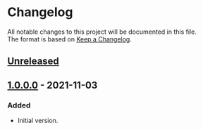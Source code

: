 # Changelog

All notable changes to this project will be documented in this file.  
The format is based on [Keep a Changelog](https://keepachangelog.com/en/1.0.0/).

## [Unreleased]

## [1.0.0.0] - 2021-11-03

### Added

- Initial version.

[Unreleased]: https://github.com/overdrive1708/ThinTeleworkLogAnalyzer
[1.0.0.0]: https://github.com/overdrive1708/ThinTeleworkLogAnalyzer/releases/tag/Ver.1.0.0.0